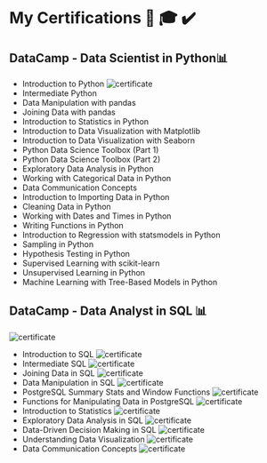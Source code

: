 # My Certifications 📜 🎓 ✔️

## DataCamp - Data Scientist in Python📊

* Introduction to Python
![certificate](certifications/certyfikat.png)
* Intermediate Python
* Data Manipulation with pandas
* Joining Data with pandas
* Introduction to Statistics in Python
* Introduction to Data Visualization with Matplotlib
* Introduction to Data Visualization with Seaborn
* Python Data Science Toolbox (Part 1)
* Python Data Science Toolbox (Part 2)
* Exploratory Data Analysis in Python
* Working with Categorical Data in Python
* Data Communication Concepts
* Introduction to Importing Data in Python
* Cleaning Data in Python
* Working with Dates and Times in Python
* Writing Functions in Python
* Introduction to Regression with statsmodels in Python
* Sampling in Python
* Hypothesis Testing in Python
* Supervised Learning with scikit-learn
* Unsupervised Learning in Python
* Machine Learning with Tree-Based Models in Python



## DataCamp - Data Analyst in SQL 📊

![certificate](certifications/certificateSQL.png)
* Introduction to SQL
![certificate](certifications/certificateSQL1.png)
* Intermediate SQL
![certificate](certifications/certificateSQL2png)
* Joining Data in SQL
![certificate](certifications/certificateSQL3.png)
* Data Manipulation in SQL
![certificate](certifications/certificateSQL4.png)
* PostgreSQL Summary Stats and Window Functions
![certificate](certifications/certificateSQL5.png)
* Functions for Manipulating Data in PostgreSQL
![certificate](certifications/certificateSQL6.png)
* Introduction to Statistics
![certificate](certifications/certificateSQL7.png)
* Exploratory Data Analysis in SQL
![certificate](certifications/certificateSQL8.png)
* Data-Driven Decision Making in SQL
![certificate](certifications/certificateSQL9.png)
* Understanding Data Visualization
![certificate](certifications/certificateSQL10.png)
* Data Communication Concepts
![certificate](certifications/certificateSQL11.png)
